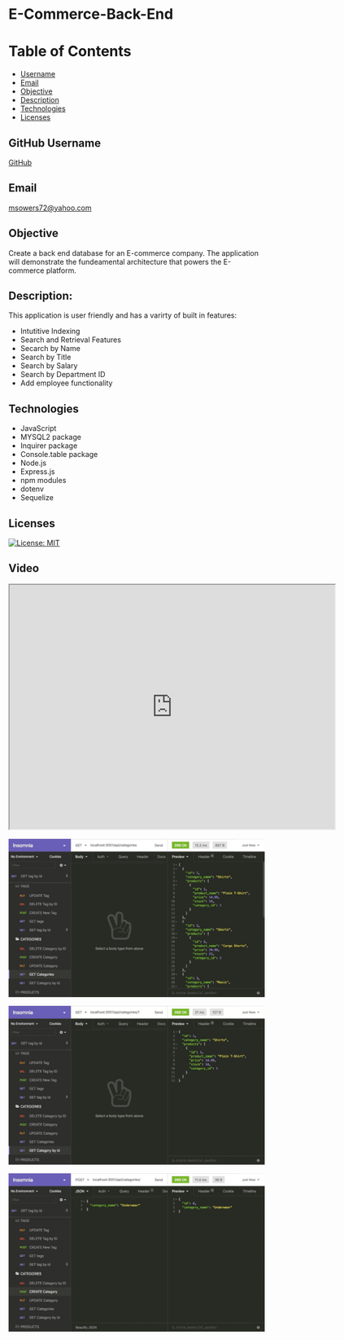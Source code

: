 # E-Commerce-Back-End

# Table of Contents
- [Username](#username)
- [Email](#email)
- [Objective](#objective)
- [Description](#description)
- [Technologies](#technologies)
- [Licenses](#licenses)


## GitHub Username
[GitHub](https://github.com/msowers72/SQL-Employee-Tracker)

## Email
<msowers72@yahoo.com>

## Objective
Create a back end database for an E-commerce company. The application will demonstrate the fundeamental architecture that powers the E-commerce platform.

## Description:
This application is user friendly and has a varirty of built in features:
* Intutitive Indexing
* Search and Retrieval Features
* Secarch by Name
* Search by Title
* Search by Salary
* Search by Department ID
* Add employee functionality
 
## Technologies
* JavaScript
* MYSQL2 package
* Inquirer package
* Console.table package
* Node.js
* Express.js
* npm modules
* dotenv
* Sequelize

## Licenses 
[![License: MIT](https://img.shields.io/badge/License-MIT-yellow.svg)](https://opensource.org/licenses/MIT)


## Video
<iframe src="https://drive.google.com/file/d/1EOqavdItohViQK9zbFUbkkZIkwCKcwsJ/view" width="640" height="480"></iframe>
  
 ![images](./Assets/13-orm-homework-demo-01.gif)

 ![images](./Assets/13-orm-homework-demo-02.gif)
 
 ![images](./Assets/13-orm-homework-demo-03.gif)
 